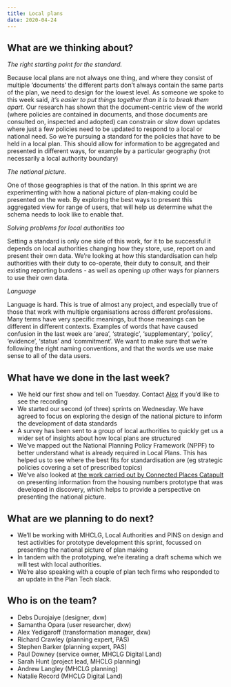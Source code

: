 ```yaml
---
title: Local plans
date: 2020-04-24
---
```


## What are we thinking about?

_The right starting point for the standard._

Because local plans are not always one thing, and where they consist of multiple ‘documents’ the different parts don’t always contain the same parts of the plan, we need to design for the lowest level. As someone we spoke to this week said, _it’s easier to put things together than it is to break them apart_. Our research has shown that the document-centric view of the world (where policies are contained in documents, and those documents are consulted on, inspected and adopted) can constrain or slow down updates where just a few policies need to be updated to respond to a local or national need. So we’re pursuing a standard for the policies that have to be held in a local plan. This should allow for information to be aggregated and presented in different ways, for example by a particular geography (not necessarily a local authority boundary)

_The national picture._

One of those geographies is that of the nation. In this sprint we are experimenting with how a national picture of plan-making could be presented on the web. By exploring the best ways to present this aggregated view for range of users, that will help us determine what the schema needs to look like to enable that.

_Solving problems for local authorities too_

Setting a standard is only one side of this work, for it to be successful it depends on local authorities changing how they store, use, report on and present their own data. We’re looking at how this standardisation can help authorities with their duty to co-operate, their duty to consult, and their existing reporting burdens - as well as opening up other ways for planners to use their own data.

_Language_

Language is hard. This is true of almost any project, and especially true of those that work with multiple organisations across different professions. Many terms have very specific meanings, but those meanings can be different in different contexts. Examples of words that have caused confusion in the last week are ‘area’, ‘strategic’, ‘supplementary’, ‘policy’, ‘evidence’, ‘status’ and ‘commitment’. We want to make sure that we’re following the right naming conventions, and that the words we use make sense to all of the data users.

## What have we done in the last week?

* We held our first show and tell on Tuesday. Contact [Alex](mailto:alex.yedigaroff@dxw.com) if you’d like to see the recording
* We started our second (of three) sprints on Wednesday. We have agreed to focus on exploring the design of the national picture to inform the development of data standards
* A survey has been sent to a group of local authorities to quickly get us a wider set of insights about how local plans are structured
* We’ve mapped out the National Planning Policy Framework (NPPF) to better understand what is already required in Local Plans. This has helped us to see where the best fits for standardisation are (eg strategic policies covering a set of prescribed topics)
* We’ve also looked at [the work carried out by Connected Places Catapult](https://cp.catapult.org.uk/2019/11/11/local-plans-how-were-increasing-accessibility-through-mapping/) on presenting information from the housing numbers prototype that was developed in discovery, which helps to provide a perspective on presenting the national picture.

## What are we planning to do next?

* We’ll be working with MHCLG, Local Authorities and PINS on design and test activities for prototype development this sprint, focussed on presenting the national picture of plan making
* In tandem with the prototyping, we’re iterating a draft schema which we will test with local authorities.
* We’re also speaking with a couple of plan tech firms who responded to an update in the Plan Tech slack.

## Who is on the team?

* Debs Durojaiye (designer, dxw)
* Samantha Opara (user researcher, dxw)
* Alex Yedigaroff (transformation manager, dxw)
* Richard Crawley (planning expert, PAS)
* Stephen Barker (planning expert, PAS)
* Paul Downey (service owner, MHCLG Digital Land)
* Sarah Hunt (project lead, MHCLG planning)
* Andrew Langley (MHCLG planning)
* Natalie Record (MHCLG Digital Land)
